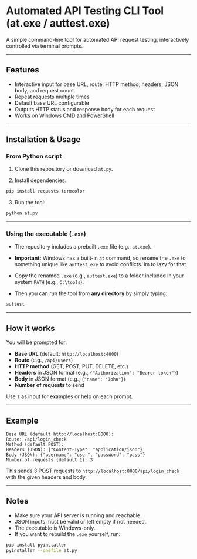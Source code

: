 # Automated API Testing CLI Tool (at.exe / auttest.exe)

A simple command-line tool for automated API request testing, interactively controlled via terminal prompts.

---

## Features

- Interactive input for base URL, route, HTTP method, headers, JSON body, and request count  
- Repeat requests multiple times  
- Default base URL configurable  
- Outputs HTTP status and response body for each request  
- Works on Windows CMD and PowerShell  

---

## Installation & Usage

### From Python script

1. Clone this repository or download `at.py`.

2. Install dependencies:

```bash
pip install requests termcolor
```

3. Run the tool:

```bash
python at.py
```

---

### Using the executable (`.exe`)

- The repository includes a prebuilt `.exe` file (e.g., `at.exe`).

- **Important:** Windows has a built-in `at` command, so rename the `.exe` to something unique like `auttest.exe` to avoid conflicts. im to lazy for that

- Copy the renamed `.exe` (e.g., `auttest.exe`) to a folder included in your system `PATH` (e.g., `C:\tools`).

- Then you can run the tool from **any directory** by simply typing:

```powershell
auttest
```

---

## How it works

You will be prompted for:

- **Base URL** (default: `http://localhost:4000`)  
- **Route** (e.g., `/api/users`)  
- **HTTP method** (GET, POST, PUT, DELETE, etc.)  
- **Headers** in JSON format (e.g., `{"Authorization": "Bearer token"}`)  
- **Body** in JSON format (e.g., `{"name": "John"}`)  
- **Number of requests** to send  

Use `?` as input for examples or help on each prompt.

---

## Example

```
Base URL (default http://localhost:8000): 
Route: /api/login_check
Method (default POST): 
Headers (JSON): {"Content-Type": "application/json"}
Body (JSON): {"username": "user", "password": "pass"}
Number of requests (default 1): 3
```

This sends 3 POST requests to `http://localhost:8000/api/login_check` with the given headers and body.

---

## Notes

- Make sure your API server is running and reachable.  
- JSON inputs must be valid or left empty if not needed.  
- The executable is Windows-only.  
- If you want to rebuild the `.exe` yourself, run:

```bash
pip install pyinstaller
pyinstaller --onefile at.py
